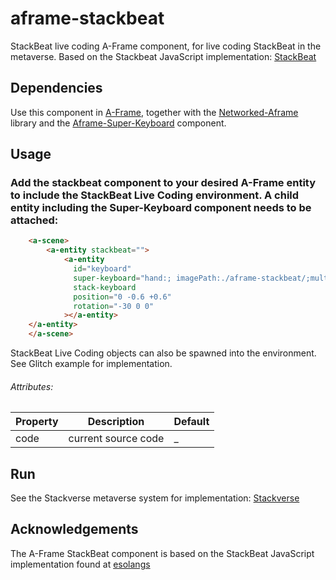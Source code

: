 # aframe-stackbeat

StackBeat live coding A-Frame component, for live coding StackBeat in the metaverse.
Based on the Stackbeat JavaScript implementation: [StackBeat](https://esolangs.org/wiki/StackBeat)

## Dependencies

Use this component in [A-Frame](https://aframe.io), together with the [Networked-Aframe](https://github.com/networked-aframe/networked-aframe) library and the [Aframe-Super-Keyboard](https://github.com/supermedium/aframe-super-keyboard) component.  


## Usage

### Add the stackbeat component to your desired A-Frame entity to include the StackBeat Live Coding environment. A child entity including the Super-Keyboard component needs to be attached:

```html
    <a-scene>
        <a-entity stackbeat="">
            <a-entity
              id="keyboard"
              super-keyboard="hand:; imagePath:./aframe-stackbeat/;multipleInputs:true"
              stack-keyboard
              position="0 -0.6 +0.6"
              rotation="-30 0 0"
            ></a-entity>
	</a-entity>
    </a-scene>
```

StackBeat Live Coding objects can also be spawned into the environment. See Glitch example for implementation.

###### Attributes:

| Property | Description | Default |
| ------------- | ------------- | ------------- |
| code | current source code  | _ |


## Run
See the Stackverse metaverse system for implementation: [Stackverse](https://github.com/AudioGroupCologne/Stackverse) 

## Acknowledgements

The A-Frame StackBeat component is based on the StackBeat JavaScript implementation found at [esolangs](https://esolangs.org/wiki/StackBeat) 
